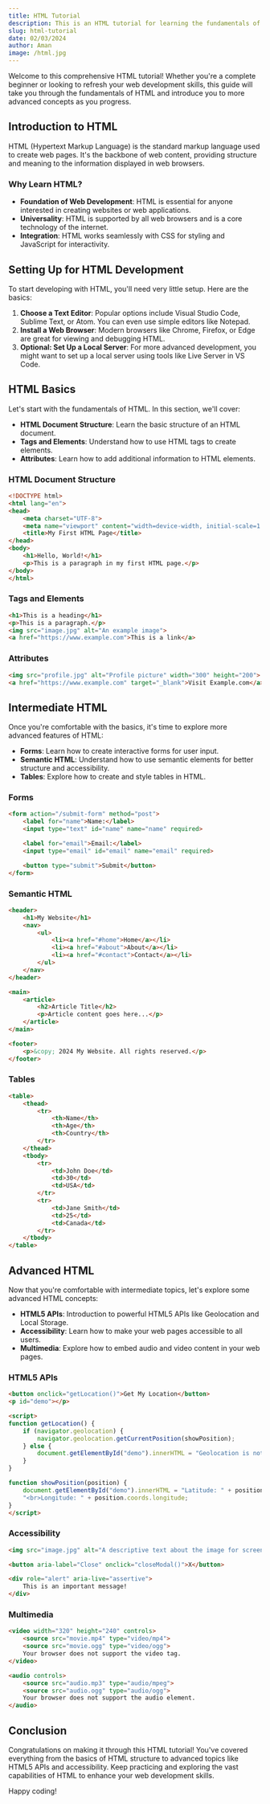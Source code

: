 ```yaml
---
title: HTML Tutorial
description: This is an HTML tutorial for learning the fundamentals of web development
slug: html-tutorial
date: 02/03/2024
author: Aman
image: /html.jpg
---
```


Welcome to this comprehensive HTML tutorial! Whether you're a complete beginner or looking to refresh your web development skills, this guide will take you through the fundamentals of HTML and introduce you to more advanced concepts as you progress.

## Introduction to HTML

HTML (Hypertext Markup Language) is the standard markup language used to create web pages. It's the backbone of web content, providing structure and meaning to the information displayed in web browsers.

### Why Learn HTML?

- **Foundation of Web Development**: HTML is essential for anyone interested in creating websites or web applications.
- **Universality**: HTML is supported by all web browsers and is a core technology of the internet.
- **Integration**: HTML works seamlessly with CSS for styling and JavaScript for interactivity.

## Setting Up for HTML Development

To start developing with HTML, you'll need very little setup. Here are the basics:

1. **Choose a Text Editor**: Popular options include Visual Studio Code, Sublime Text, or Atom. You can even use simple editors like Notepad.
2. **Install a Web Browser**: Modern browsers like Chrome, Firefox, or Edge are great for viewing and debugging HTML.
3. **Optional: Set Up a Local Server**: For more advanced development, you might want to set up a local server using tools like Live Server in VS Code.

## HTML Basics

Let's start with the fundamentals of HTML. In this section, we'll cover:

- **HTML Document Structure**: Learn the basic structure of an HTML document.
- **Tags and Elements**: Understand how to use HTML tags to create elements.
- **Attributes**: Learn how to add additional information to HTML elements.

### HTML Document Structure

```html
<!DOCTYPE html>
<html lang="en">
<head>
    <meta charset="UTF-8">
    <meta name="viewport" content="width=device-width, initial-scale=1.0">
    <title>My First HTML Page</title>
</head>
<body>
    <h1>Hello, World!</h1>
    <p>This is a paragraph in my first HTML page.</p>
</body>
</html>
```

### Tags and Elements

```html
<h1>This is a heading</h1>
<p>This is a paragraph.</p>
<img src="image.jpg" alt="An example image">
<a href="https://www.example.com">This is a link</a>
```

### Attributes

```html
<img src="profile.jpg" alt="Profile picture" width="300" height="200">
<a href="https://www.example.com" target="_blank">Visit Example.com</a>
```

## Intermediate HTML

Once you're comfortable with the basics, it's time to explore more advanced features of HTML:

- **Forms**: Learn how to create interactive forms for user input.
- **Semantic HTML**: Understand how to use semantic elements for better structure and accessibility.
- **Tables**: Explore how to create and style tables in HTML.

### Forms

```html
<form action="/submit-form" method="post">
    <label for="name">Name:</label>
    <input type="text" id="name" name="name" required>

    <label for="email">Email:</label>
    <input type="email" id="email" name="email" required>

    <button type="submit">Submit</button>
</form>
```

### Semantic HTML

```html
<header>
    <h1>My Website</h1>
    <nav>
        <ul>
            <li><a href="#home">Home</a></li>
            <li><a href="#about">About</a></li>
            <li><a href="#contact">Contact</a></li>
        </ul>
    </nav>
</header>

<main>
    <article>
        <h2>Article Title</h2>
        <p>Article content goes here...</p>
    </article>
</main>

<footer>
    <p>&copy; 2024 My Website. All rights reserved.</p>
</footer>
```

### Tables

```html
<table>
    <thead>
        <tr>
            <th>Name</th>
            <th>Age</th>
            <th>Country</th>
        </tr>
    </thead>
    <tbody>
        <tr>
            <td>John Doe</td>
            <td>30</td>
            <td>USA</td>
        </tr>
        <tr>
            <td>Jane Smith</td>
            <td>25</td>
            <td>Canada</td>
        </tr>
    </tbody>
</table>
```

## Advanced HTML

Now that you're comfortable with intermediate topics, let's explore some advanced HTML concepts:

- **HTML5 APIs**: Introduction to powerful HTML5 APIs like Geolocation and Local Storage.
- **Accessibility**: Learn how to make your web pages accessible to all users.
- **Multimedia**: Explore how to embed audio and video content in your web pages.

### HTML5 APIs

```html
<button onclick="getLocation()">Get My Location</button>
<p id="demo"></p>

<script>
function getLocation() {
    if (navigator.geolocation) {
        navigator.geolocation.getCurrentPosition(showPosition);
    } else {
        document.getElementById("demo").innerHTML = "Geolocation is not supported by this browser.";
    }
}

function showPosition(position) {
    document.getElementById("demo").innerHTML = "Latitude: " + position.coords.latitude + 
    "<br>Longitude: " + position.coords.longitude;
}
</script>
```

### Accessibility

```html
<img src="image.jpg" alt="A descriptive text about the image for screen readers">

<button aria-label="Close" onclick="closeModal()">X</button>

<div role="alert" aria-live="assertive">
    This is an important message!
</div>
```

### Multimedia

```html
<video width="320" height="240" controls>
    <source src="movie.mp4" type="video/mp4">
    <source src="movie.ogg" type="video/ogg">
    Your browser does not support the video tag.
</video>

<audio controls>
    <source src="audio.mp3" type="audio/mpeg">
    <source src="audio.ogg" type="audio/ogg">
    Your browser does not support the audio element.
</audio>
```

## Conclusion

Congratulations on making it through this HTML tutorial! You've covered everything from the basics of HTML structure to advanced topics like HTML5 APIs and accessibility. Keep practicing and exploring the vast capabilities of HTML to enhance your web development skills.

Happy coding!